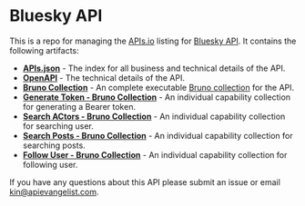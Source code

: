 # Bluesky API
This is a repo for managing the [APIs.io](https://apis.io) listing for [Bluesky API](https://docs.bsky.app/). It contains the following artifacts:

- [**APIs.json**](apis.yml) - The index for all business and technical details of the API.
- [**OpenAPI**](properties/bluesky-openapi.yml) - The technical details of the API.
- [**Bruno Collection**](bruno/bluesky-apis/bruno.json) - An complete executable [Bruno collection](https://bit.ly/4fpe6FO) for the API.
- [**Generate Token - Bruno Collection**](bruno/bluesky-apis/bruno.json) - An individual capability collection for generating a Bearer token.
- [**Search ACtors - Bruno Collection**](bruno/bluesky-apis/bruno.json) - An individual capability collection for searching user.
- [**Search Posts - Bruno Collection**](bruno/bluesky-apis/bruno.json) - An individual capability collection for searching posts.
- [**Follow User - Bruno Collection**](bruno/bluesky-apis/bruno.json) - An individual capability collection for following user.

If you have any questions about this API please submit an issue or email kin@apievangelist.com.